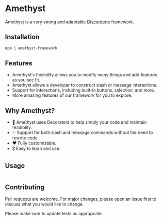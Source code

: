 # Amethyst

Amethyst is a very strong and adaptable [Discordeno](https://github.com/discordeno/discordeno) framework.

## Installation

```bash
npm i amethyst-framework
```

## Features

- Amethyst's flexibility allows you to modify many things and add features as you see fit.
- Amethyst allows a developer to construct slash or message interactions.
- Support for interactions, including built-in buttons, selection, and more.
- More amazing features of our framework for you to explore.

## Why Amethyst?

- 📌 Amethyst uses Decorators to help simply your code and maintain readiblity.
- ✨ Support for both slash and message commands without the need to rewrite code.
- ❤️ Fully customizable.
- 🎖️ Easy to learn and use.

## Usage

```typescript

```

## Contributing

Pull requests are welcome. For major changes, please open an issue first to discuss what you would like to change.

Please make sure to update tests as appropriate.

